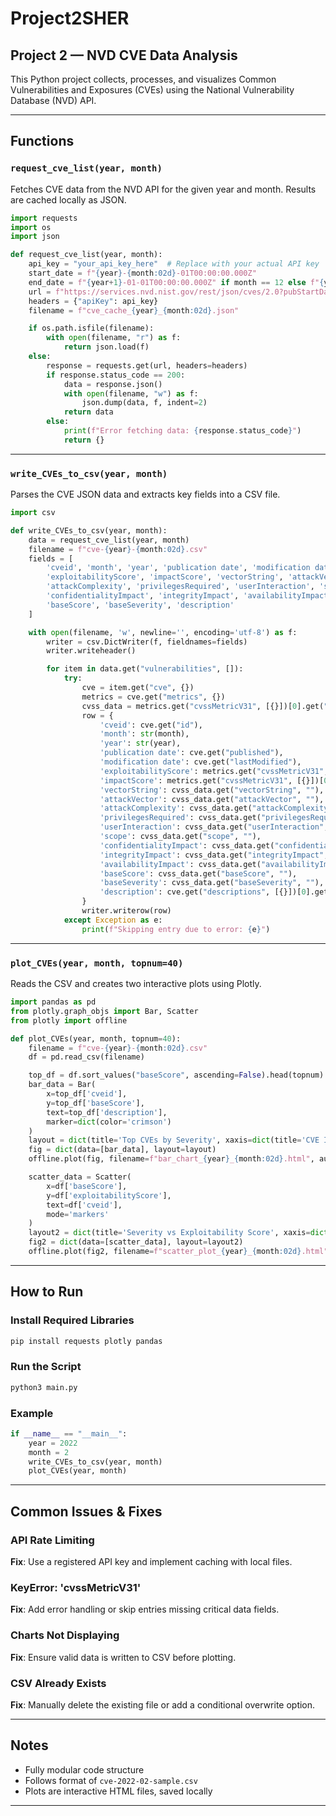 # Project2SHER

## Project 2 — NVD CVE Data Analysis  
This Python project collects, processes, and visualizes Common Vulnerabilities and Exposures (CVEs) using the National Vulnerability Database (NVD) API.

---

## Functions

### `request_cve_list(year, month)`  
Fetches CVE data from the NVD API for the given year and month. Results are cached locally as JSON.

```python
import requests
import os
import json

def request_cve_list(year, month):
    api_key = "your_api_key_here"  # Replace with your actual API key
    start_date = f"{year}-{month:02d}-01T00:00:00.000Z"
    end_date = f"{year+1}-01-01T00:00:00.000Z" if month == 12 else f"{year}-{month+1:02d}-01T00:00:00.000Z"
    url = f"https://services.nvd.nist.gov/rest/json/cves/2.0?pubStartDate={start_date}&pubEndDate={end_date}"
    headers = {"apiKey": api_key}
    filename = f"cve_cache_{year}_{month:02d}.json"

    if os.path.isfile(filename):
        with open(filename, "r") as f:
            return json.load(f)
    else:
        response = requests.get(url, headers=headers)
        if response.status_code == 200:
            data = response.json()
            with open(filename, "w") as f:
                json.dump(data, f, indent=2)
            return data
        else:
            print(f"Error fetching data: {response.status_code}")
            return {}
```

---

### `write_CVEs_to_csv(year, month)`  
Parses the CVE JSON data and extracts key fields into a CSV file.

```python
import csv

def write_CVEs_to_csv(year, month):
    data = request_cve_list(year, month)
    filename = f"cve-{year}-{month:02d}.csv"
    fields = [
        'cveid', 'month', 'year', 'publication date', 'modification date',
        'exploitabilityScore', 'impactScore', 'vectorString', 'attackVector',
        'attackComplexity', 'privilegesRequired', 'userInteraction', 'scope',
        'confidentialityImpact', 'integrityImpact', 'availabilityImpact',
        'baseScore', 'baseSeverity', 'description'
    ]

    with open(filename, 'w', newline='', encoding='utf-8') as f:
        writer = csv.DictWriter(f, fieldnames=fields)
        writer.writeheader()

        for item in data.get("vulnerabilities", []):
            try:
                cve = item.get("cve", {})
                metrics = cve.get("metrics", {})
                cvss_data = metrics.get("cvssMetricV31", [{}])[0].get("cvssData", {})
                row = {
                    'cveid': cve.get("id"),
                    'month': str(month),
                    'year': str(year),
                    'publication date': cve.get("published"),
                    'modification date': cve.get("lastModified"),
                    'exploitabilityScore': metrics.get("cvssMetricV31", [{}])[0].get("exploitabilityScore", ""),
                    'impactScore': metrics.get("cvssMetricV31", [{}])[0].get("impactScore", ""),
                    'vectorString': cvss_data.get("vectorString", ""),
                    'attackVector': cvss_data.get("attackVector", ""),
                    'attackComplexity': cvss_data.get("attackComplexity", ""),
                    'privilegesRequired': cvss_data.get("privilegesRequired", ""),
                    'userInteraction': cvss_data.get("userInteraction", ""),
                    'scope': cvss_data.get("scope", ""),
                    'confidentialityImpact': cvss_data.get("confidentialityImpact", ""),
                    'integrityImpact': cvss_data.get("integrityImpact", ""),
                    'availabilityImpact': cvss_data.get("availabilityImpact", ""),
                    'baseScore': cvss_data.get("baseScore", ""),
                    'baseSeverity': cvss_data.get("baseSeverity", ""),
                    'description': cve.get("descriptions", [{}])[0].get("value", "")
                }
                writer.writerow(row)
            except Exception as e:
                print(f"Skipping entry due to error: {e}")
```

---

### `plot_CVEs(year, month, topnum=40)`  
Reads the CSV and creates two interactive plots using Plotly.

```python
import pandas as pd
from plotly.graph_objs import Bar, Scatter
from plotly import offline

def plot_CVEs(year, month, topnum=40):
    filename = f"cve-{year}-{month:02d}.csv"
    df = pd.read_csv(filename)

    top_df = df.sort_values("baseScore", ascending=False).head(topnum)
    bar_data = Bar(
        x=top_df['cveid'],
        y=top_df['baseScore'],
        text=top_df['description'],
        marker=dict(color='crimson')
    )
    layout = dict(title='Top CVEs by Severity', xaxis=dict(title='CVE ID'), yaxis=dict(title='Base Score'))
    fig = dict(data=[bar_data], layout=layout)
    offline.plot(fig, filename=f"bar_chart_{year}_{month:02d}.html", auto_open=False)

    scatter_data = Scatter(
        x=df['baseScore'],
        y=df['exploitabilityScore'],
        text=df['cveid'],
        mode='markers'
    )
    layout2 = dict(title='Severity vs Exploitability Score', xaxis=dict(title='Base Score'), yaxis=dict(title='Exploitability Score'))
    fig2 = dict(data=[scatter_data], layout=layout2)
    offline.plot(fig2, filename=f"scatter_plot_{year}_{month:02d}.html", auto_open=False)
```

---

## How to Run

### Install Required Libraries

```bash
pip install requests plotly pandas
```

### Run the Script

```bash
python3 main.py
```

### Example

```python
if __name__ == "__main__":
    year = 2022
    month = 2
    write_CVEs_to_csv(year, month)
    plot_CVEs(year, month)
```

---

## Common Issues & Fixes

### API Rate Limiting  
**Fix**: Use a registered API key and implement caching with local files.

### KeyError: 'cvssMetricV31'  
**Fix**: Add error handling or skip entries missing critical data fields.

### Charts Not Displaying  
**Fix**: Ensure valid data is written to CSV before plotting.

### CSV Already Exists  
**Fix**: Manually delete the existing file or add a conditional overwrite option.

---

## Notes

- Fully modular code structure  
- Follows format of `cve-2022-02-sample.csv`
- Plots are interactive HTML files, saved locally

---
